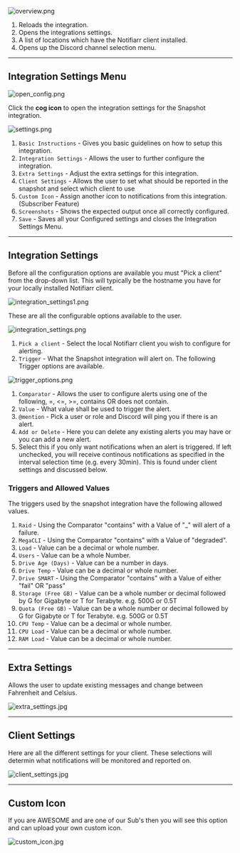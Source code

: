 ![overview.png](../../assets/screenshots/integrations/snapshots/overview.png)

1. Reloads the integration.
1. Opens the integrations settings.
1. A list of locations which have the Notifiarr client installed.
1. Opens up the Discord channel selection menu.

---

## Integration Settings Menu

![open_config.png](../../assets/screenshots/integrations/snapshots/open_config.png)

Click the **cog icon** to open the integration settings for the Snapshot integration.

![settings.png](../../assets/screenshots/integrations/snapshots/settings.png)

1. `Basic Instructions` - Gives you basic guidelines on how to setup this integration.
1. `Integration Settings` - Allows the user to further configure the integration.
1. `Extra Settings` - Adjust the extra settings for this integration.
1. `Client Settings` - Allows the user to set what should be reported in the snapshot and select which client to use
1. `Custom Icon` - Assign another icon to notifications from this integration. (Subscriber Feature)
1. `Screenshots` - Shows the expected output once all correctly configured.
1. `Save` - Saves all your Configured settings and closes the Integration Settings Menu.

---

## Integration Settings

Before all the configuration options are available you must "Pick a client" from the drop-down list. This will typically be the hostname you have for your locally installed Notifiarr client.

![integration_settings1.png](../../assets/screenshots/integrations/snapshots/integration_settings1.png)

These are all the configurable options available to the user.

![integration_settings.png](../../assets/screenshots/integrations/snapshots/integration_settings.png)

1. `Pick a client` - Select the local Notifiarr client you wish to configure for alerting.
1. `Trigger` - What the Snapshot integration will alert on.
The following Trigger options are available.

![trigger_options.png](../../assets/screenshots/integrations/snapshots/trigger_options.png)

1. `Comparator` - Allows the user to configure alerts using one of the following, =, <=, >=, contains OR does not contain.
1. `Value` - What value shall be used to trigger the alert.
1. `@mention` - Pick a user or role and Discord will ping you if there is an alert.
1. `Add or Delete` - Here you can delete any existing alerts you may have or you can add a new alert.
1. Select this if you only want notifications when an alert is triggered. If left unchecked, you will receive continous notifications as specified in the interval selection time (e.g. every 30min). This is found under client settings and discussed below.

### Triggers and Allowed Values

The triggers used by the snapshot integration have the following allowed values.

1. `Raid` - Using the Comparator "contains" with a Value of "_" will alert of a failure.
1. `MegaCLI` - Using the Comparator "contains" with a Value of "degraded".
1. `Load` - Value can be a decimal or whole number.
1. `Users` - Value can be a whole Number.
1. `Drive Age (Days)` - Value can be a number in days.
1. `Drive Temp` - Value can be a decimal or whole number.
1. `Drive SMART` - Using the Comparator "contains" with a Value of either "fail" OR "pass"
1. `Storage (Free GB)` - Value can be a whole number or decimal followed by G for Gigabyte or T for Terabyte. e.g. 500G or 0.5T
1. `Quota (Free GB)` - Value can be a whole number or decimal followed by G for Gigabyte or T for Terabyte. e.g. 500G or 0.5T
1. `CPU Temp` - Value can be a decimal or whole number.
1. `CPU Load` - Value can be a decimal or whole number.
1. `RAM Load` - Value can be a decimal or whole number.

---

## Extra Settings

Allows the user to update existing messages and change between Fahrenheit and Celsius.

![extra_settings.jpg](../../assets/screenshots/integrations/snapshots/extra_settings.jpg)

---

## Client Settings

Here are all the different settings for your client. These selections will determin what notifications will be monitored and reported on.

![client_settings.jpg](../../assets/screenshots/integrations/snapshots/client_settings.jpg)

---

## Custom Icon

If you are AWESOME and are one of our Sub's then you will see this option and can upload your own custom icon.

![custom_icon.jpg](../../assets/screenshots/integrations/snapshots/custom_icon.jpg)


